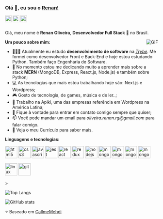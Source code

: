 ### Olá 👋, eu sou o [Renan!](https://ren4ndev.github.io/)

<a href="https://www.linkedin.com/in/renancoliveira/">
  <img align="left" alt="LinkdeIn do Renan" width="22px" src="https://cdn.jsdelivr.net/npm/simple-icons@v3/icons/linkedin.svg" />
</a>
<a href="https://www.instagram.com/ren4n.dev/">
  <img align="left" alt="Instagram do Renan" width="22px" src="https://cdn.jsdelivr.net/npm/simple-icons@v3/icons/instagram.svg" />
</a>
<a href="https://twitter.com/Ren4nDev">
  <img align="left" alt="Twitter do Renan" width="22px" src="https://cdn.jsdelivr.net/npm/simple-icons@3.12.2/icons/twitter.svg" />
</a>

<br />
<br />

Olá, meu nome é **Renan Oliveira**, **Desenvolvedor Full Stack** 🚀 no Brasil. 

  <img align="right" alt="GIF" src="https://i.pinimg.com/originals/e4/26/70/e426702edf874b181aced1e2fa5c6cde.gif" />

**Um pouco sobre mim:**

- 👨🏽‍💻 Atualmente eu estudo **desenvolvimento de software** na _[Trybe](https://www.betrybe.com/)_. Me formei como desenvolvedor Front e Back-End e hoje estou estudando Python. Também faço Engenharia de Software.
- 🌱 No momento estou me dedicando muito a aprender mais sobre a stack __MERN__ (MongoDB, Express, React.js, Node.js) e também sobre Python;
- 💻 As tecnologias que mais estou trabalhando hoje são: Next.js e Wordpress;
- 🎮 Gosto de tecnologia, de games, música e de ler..;
- 💼 Trabalho na Apiki, uma das empresas referência em Wordpress na América Latina;
- 💬 Fique à vontade para entrar em contato comigo sempre que quiser;
- 📫 Você pode mandar um email para _oliveira.renan.rg@gmail.com_ para falar comigo.
- 📝 Veja o meu [Currículo]() para saber mais.


**Linguagens e tecnologias:**  
<p align="left">
  <img src="https://www.vectorlogo.zone/logos/w3_html5/w3_html5-icon.svg" alt="html5" height="40"/> 
  <img src="https://www.vectorlogo.zone/logos/w3_css/w3_css-icon.svg" alt="css3" height="40"/> 
  <img src="https://github.com/detain/svg-logos/blob/master/svg/javascript-1.svg" alt="javascript" height="40"/> 
  <img src="https://www.vectorlogo.zone/logos/jestjsio/jestjsio-icon.svg" alt="jest" height="40" />
  <img src="https://www.vectorlogo.zone/logos/reactjs/reactjs-icon.svg" alt="react" height="40"/> 
  <img src="https://github.com/detain/svg-logos/blob/master/svg/redux.svg" alt="redux" height="40"/> 
  <img src="https://www.vectorlogo.zone/logos/nodejs/nodejs-icon.svg" alt="nodejs" height="40"/> 
  <img src="https://www.vectorlogo.zone/logos/mongodb/mongodb-ar21.svg" alt="mongo" height="40"/>
  <img src="https://www.vectorlogo.zone/logos/mysql/mysql-horizontal.svg" alt="mongo" height="40"/>
  <img src="https://www.vectorlogo.zone/logos/expressjs/expressjs-ar21.svg" alt="mongo" height="40"/>
  <img src="https://github.com/simple-icons/simple-icons/blob/master/icons/cypress.svg" alt="mongo" height="40"/>
</p>

<p>
  <img src="https://www.vectorlogo.zone/logos/linux/linux-icon.svg" alt="linux" height="40" />
  <img src="https://www.vectorlogo.zone/logos/git-scm/git-scm-icon.svg" alt="git" height="40"/> 
</p>>

![Top Langs](https://github-readme-stats.vercel.app/api/top-langs/?username=ren4ndev&theme=tokyonight)

![GitHub stats](https://github-readme-stats.vercel.app/api?username=ren4ndev&show_icons=true&theme=tokyonight)

⭐️ Baseado em [CallmeMehdi](https://github.com/CallmeMehdi)
